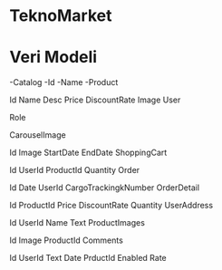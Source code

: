 # TeknoMarket
# Veri Modeli
-Catalog
  -Id
  -Name
  -Product

Id
Name
Desc
Price
DiscountRate
Image
User

Role

CarouselImage

Id
Image
StartDate
EndDate
ShoppingCart

Id
UserId
ProductId
Quantity
Order

Id
Date
UserId
CargoTrackingkNumber
OrderDetail

Id
ProductId
Price
DiscountRate
Quantity
UserAddress

Id
UserId
Name
Text
ProductImages

Id
Image
ProductId
Comments

Id
UserId
Text
Date
PrductId
Enabled
Rate
